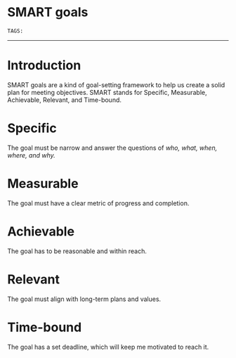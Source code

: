 # SMART goals
`TAGS:` 

---
# Introduction
SMART goals are a kind of goal-setting framework to help us create a solid plan for meeting objectives. SMART stands for Specific, Measurable, Achievable, Relevant, and Time-bound.

# Specific
The goal must be narrow and answer the questions of *who, what, when, where, and why.*

# Measurable
The goal must have a clear metric of progress and completion.

# Achievable
The goal has to be reasonable and within reach.

# Relevant
The goal must align with long-term plans and values.

# Time-bound
The goal has a set deadline, which will keep me motivated to reach it. 